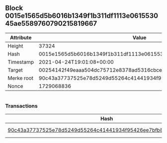 ## Block 0015e1565d5b6016b1349f1b311df1113e061553045ae5589760790215819667

Attribute | Value
--- | ---
Height | 37324
Hash | 0015e1565d5b6016b1349f1b311df1113e061553045ae5589760790215819667
Timestamp | 2021-04-24T19:01:08+00:00
Target | 00254142f49eaaa504dc75712e8378ad5316cbcead634704b3734b6271167cc4
Merke root | 90c43a37737525e78d5249d55264c41441934f95426ee7bfb857f4edd3ed6520
Nonce | 1729068836

```

```

### Transactions

Hash | Amount
--- | ---
[90c43a37737525e78d5249d55264c41441934f95426ee7bfb857f4edd3ed6520](90c43a37737525e78d5249d55264c41441934f95426ee7bfb857f4edd3ed6520.md) | 10.00000000 SKEPTI 
